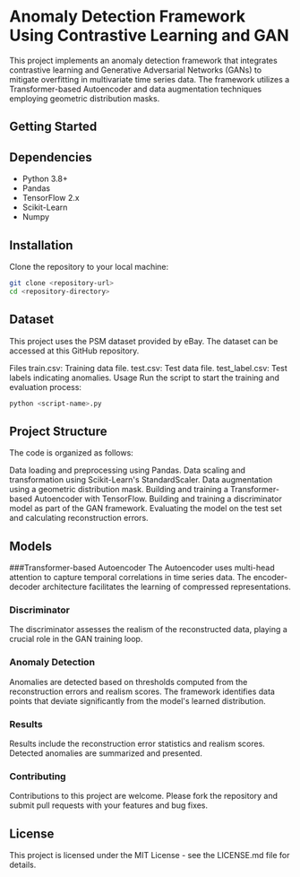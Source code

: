 # Anomaly Detection Framework Using Contrastive Learning and GAN

This project implements an anomaly detection framework that integrates contrastive learning and Generative Adversarial Networks (GANs) to mitigate overfitting in multivariate time series data. The framework utilizes a Transformer-based Autoencoder and data augmentation techniques employing geometric distribution masks.

## Getting Started

## Dependencies

- Python 3.8+
- Pandas
- TensorFlow 2.x
- Scikit-Learn
- Numpy

## Installation

Clone the repository to your local machine:

```bash
git clone <repository-url>
cd <repository-directory>
```

## Dataset
This project uses the PSM dataset provided by eBay. The dataset can be accessed at this GitHub repository.

Files
train.csv: Training data file.
test.csv: Test data file.
test_label.csv: Test labels indicating anomalies.
Usage
Run the script to start the training and evaluation process:

```bash
python <script-name>.py
```

## Project Structure
The code is organized as follows:

Data loading and preprocessing using Pandas.
Data scaling and transformation using Scikit-Learn's StandardScaler.
Data augmentation using a geometric distribution mask.
Building and training a Transformer-based Autoencoder with TensorFlow.
Building and training a discriminator model as part of the GAN framework.
Evaluating the model on the test set and calculating reconstruction errors.

## Models
###Transformer-based Autoencoder
The Autoencoder uses multi-head attention to capture temporal correlations in time series data. The encoder-decoder architecture facilitates the learning of compressed representations.

### Discriminator
The discriminator assesses the realism of the reconstructed data, playing a crucial role in the GAN training loop.

### Anomaly Detection
Anomalies are detected based on thresholds computed from the reconstruction errors and realism scores. The framework identifies data points that deviate significantly from the model's learned distribution.

### Results
Results include the reconstruction error statistics and realism scores. Detected anomalies are summarized and presented.

### Contributing
Contributions to this project are welcome. Please fork the repository and submit pull requests with your features and bug fixes.

## License
This project is licensed under the MIT License - see the LICENSE.md file for details.
